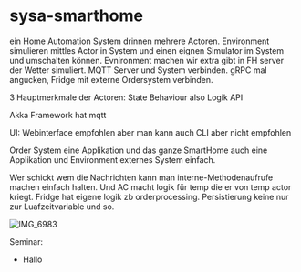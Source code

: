 # sysa-smarthome

ein Home Automation System drinnen mehrere Actoren.
Environment simulieren mittles Actor in System und einen eignen Simulator im System und umschalten können.
Evnironment machen wir extra gibt in FH server der Wetter simuliert.
MQTT Server und System verbinden.
gRPC mal angucken, Fridge mit externe Ordersystem verbinden.

3 Hauptmerkmale der Actoren:
State
Behaviour also Logik
API

Akka Framework hat mqtt

UI: Webinterface empfohlen aber man kann auch CLI aber nicht empfohlen

Order System eine Applikation und das ganze SmartHome auch eine Applikation und Environment externes System einfach.

Wer schickt wem die Nachrichten kann man interne-Methodenaufrufe machen einfach halten. Und AC macht logik für temp die er von temp actor kriegt. Fridge hat eigene logik zb orderprocessing. Persistierung keine nur zur Luafzeitvariable und so.



![IMG_6983](https://github.com/user-attachments/assets/b2024388-99d6-4c84-920c-0b421f70ae94)

Seminar:
* Hallo
